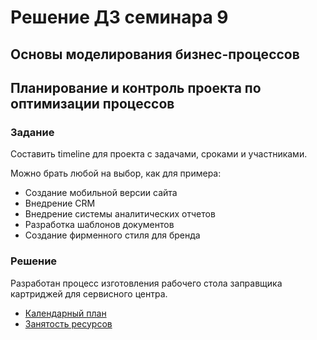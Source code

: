 ﻿# Решение ДЗ семинара 9
## Основы моделирования бизнес-процессов
## Планирование и контроль проекта по оптимизации процессов

### Задание

Составить timeline для проекта с задачами, сроками и участниками.

Можно брать любой на выбор, как для примера:
- Создание мобильной версии сайта
- Внедрение CRM
- Внедрение системы аналитических отчетов
- Разработка шаблонов документов
- Создание фирменного стиля для бренда

### Решение

Разработан процесс изготовления рабочего стола заправщика картриджей для сервисного центра.

- [Календарный план](./seminar10-1.jpg)
- [Занятость ресурсов](./seminar10-2.jpg)

